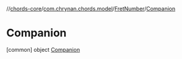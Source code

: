 //[chords-core](../../../../index.md)/[com.chrynan.chords.model](../../index.md)/[FretNumber](../index.md)/[Companion](index.md)



# Companion  
 [common] object [Companion](index.md)   

